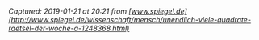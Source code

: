 # 

_Captured: 2019-01-21 at 20:21 from [www.spiegel.de](http://www.spiegel.de/wissenschaft/mensch/unendlich-viele-quadrate-raetsel-der-woche-a-1248368.html)_


